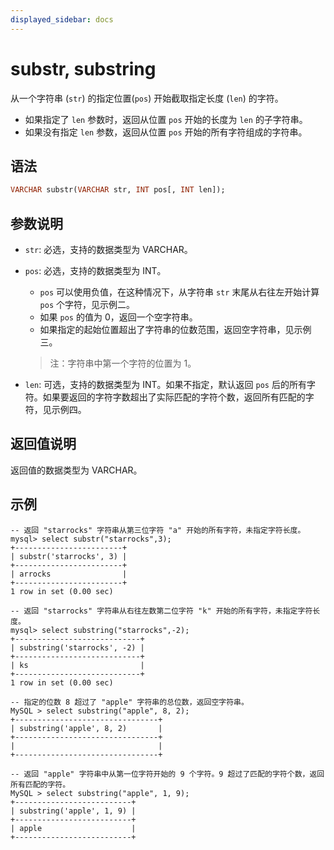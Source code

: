 ```yaml
---
displayed_sidebar: docs
---
```


# substr, substring



从一个字符串 (`str`) 的指定位置(`pos`) 开始截取指定长度 (`len`) 的字符。

- 如果指定了 `len` 参数时，返回从位置 `pos` 开始的长度为 `len` 的子字符串。
- 如果没有指定 `len` 参数，返回从位置 `pos` 开始的所有字符组成的字符串。

## 语法

```Haskell
VARCHAR substr(VARCHAR str, INT pos[, INT len]);
```

## 参数说明

- `str`: 必选，支持的数据类型为 VARCHAR。

- `pos`: 必选，支持的数据类型为 INT。
  - `pos` 可以使用负值，在这种情况下，从字符串 `str` 末尾从右往左开始计算 `pos` 个字符，见示例二。
  - 如果 `pos` 的值为 0，返回一个空字符串。
  - 如果指定的起始位置超出了字符串的位数范围，返回空字符串，见示例三。

  > 注：字符串中第一个字符的位置为 1。

- `len`: 可选，支持的数据类型为 INT。如果不指定，默认返回 `pos` 后的所有字符。如果要返回的字符字数超出了实际匹配的字符个数，返回所有匹配的字符，见示例四。

## 返回值说明

返回值的数据类型为 VARCHAR。

## 示例

```Plain Text
-- 返回 "starrocks" 字符串从第三位字符 "a" 开始的所有字符，未指定字符长度。
mysql> select substr("starrocks",3);
+------------------------+
| substr('starrocks', 3) |
+------------------------+
| arrocks                |
+------------------------+
1 row in set (0.00 sec)

-- 返回 "starrocks" 字符串从右往左数第二位字符 "k" 开始的所有字符，未指定字符长度。
mysql> select substring("starrocks",-2);
+----------------------------+
| substring('starrocks', -2) |
+----------------------------+
| ks                         |
+----------------------------+
1 row in set (0.00 sec)

-- 指定的位数 8 超过了 "apple" 字符串的总位数，返回空字符串。
MySQL > select substring("apple", 8, 2);
+--------------------------------+
| substring('apple', 8, 2)       |
+--------------------------------+
|                                |
+--------------------------------+

-- 返回 "apple" 字符串中从第一位字符开始的 9 个字符。9 超过了匹配的字符个数，返回所有匹配的字符。
MySQL > select substring("apple", 1, 9);
+--------------------------+
| substring('apple', 1, 9) |
+--------------------------+
| apple                    |
+--------------------------+
```
